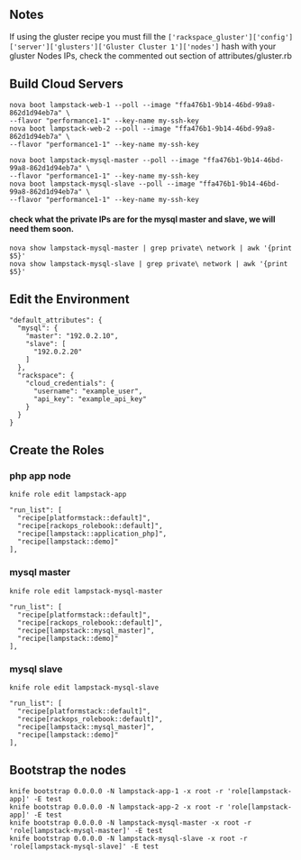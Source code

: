 ## Notes

If using the gluster recipe you must fill the `['rackspace_gluster']['config']['server']['glusters']['Gluster Cluster 1']['nodes']` hash with your gluster Nodes IPs, check the commented out section of attributes/gluster.rb

## Build Cloud Servers
    nova boot lampstack-web-1 --poll --image "ffa476b1-9b14-46bd-99a8-862d1d94eb7a" \
    --flavor "performance1-1" --key-name my-ssh-key
    nova boot lampstack-web-2 --poll --image "ffa476b1-9b14-46bd-99a8-862d1d94eb7a" \
    --flavor "performance1-1" --key-name my-ssh-key

    nova boot lampstack-mysql-master --poll --image "ffa476b1-9b14-46bd-99a8-862d1d94eb7a" \
    --flavor "performance1-1" --key-name my-ssh-key
    nova boot lampstack-mysql-slave --poll --image "ffa476b1-9b14-46bd-99a8-862d1d94eb7a" \
    --flavor "performance1-1" --key-name my-ssh-key

#### check what the private IPs are for the mysql master and slave, we will need them soon.

    nova show lampstack-mysql-master | grep private\ network | awk '{print $5}'
    nova show lampstack-mysql-slave | grep private\ network | awk '{print $5}'

## Edit the Environment

    "default_attributes": {
      "mysql": {
        "master": "192.0.2.10",
        "slave": [
          "192.0.2.20"
        ]
      },
      "rackspace": {
        "cloud_credentials": {
          "username": "example_user",
          "api_key": "example_api_key"
        }
      }
    }

## Create the Roles

### php app node

    knife role edit lampstack-app
    
    "run_list": [
      "recipe[platformstack::default]",
      "recipe[rackops_rolebook::default]",
      "recipe[lampstack::application_php]",
      "recipe[lampstack::demo]"
    ],

### mysql master

    knife role edit lampstack-mysql-master
    
    "run_list": [
      "recipe[platformstack::default]",
      "recipe[rackops_rolebook::default]",
      "recipe[lampstack::mysql_master]",
      "recipe[lampstack::demo]"
    ],

### mysql slave

    knife role edit lampstack-mysql-slave
    
    "run_list": [
      "recipe[platformstack::default]",
      "recipe[rackops_rolebook::default]",
      "recipe[lampstack::mysql_master]",
      "recipe[lampstack::demo]"
    ],

## Bootstrap the nodes

    knife bootstrap 0.0.0.0 -N lampstack-app-1 -x root -r 'role[lampstack-app]' -E test
    knife bootstrap 0.0.0.0 -N lampstack-app-2 -x root -r 'role[lampstack-app]' -E test
    knife bootstrap 0.0.0.0 -N lampstack-mysql-master -x root -r 'role[lampstack-mysql-master]' -E test
    knife bootstrap 0.0.0.0 -N lampstack-mysql-slave -x root -r 'role[lampstack-mysql-slave]' -E test

